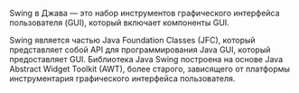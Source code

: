 Swing в Джава — это набор инструментов графического интерфейса пользователя (GUI), который включает компоненты GUI.

Swing является частью Java Foundation Classes (JFC), который представляет собой API для программирования Java GUI, который предоставляет GUI. Библиотека Java Swing построена на основе Java Abstract Widget Toolkit (AWT), более старого, зависящего от платформы инструментария графического интерфейса пользователя.


